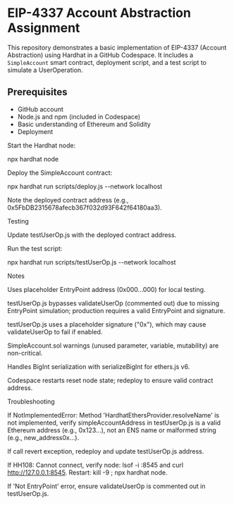 # EIP-4337 Account Abstraction Assignment

This repository demonstrates  a basic implementation of EIP-4337 (Account Abstraction) using Hardhat in a GitHub Codespace. It includes a `SimpleAccount` smart contract, deployment script, and a test script to simulate a UserOperation.

## Prerequisites

- GitHub account
- Node.js and npm (included in Codespace)
- Basic understanding of Ethereum and Solidity
- Deployment





Start the Hardhat node:

npx hardhat node



Deploy the SimpleAccount contract:

npx hardhat run scripts/deploy.js --network localhost



Note the deployed contract address (e.g., 0x5FbDB2315678afecb367f032d93F642f64180aa3).

Testing





Update testUserOp.js with the deployed contract address.



Run the test script:

npx hardhat run scripts/testUserOp.js --network localhost

Notes





Uses placeholder EntryPoint address (0x000...000) for local testing.



testUserOp.js bypasses validateUserOp (commented out) due to missing EntryPoint simulation; production requires a valid EntryPoint and signature.



testUserOp.js uses a placeholder signature ("0x"), which may cause validateUserOp to fail if enabled.



SimpleAccount.sol warnings (unused parameter, variable, mutability) are non-critical.



Handles BigInt serialization with serializeBigInt for ethers.js v6.



Codespace restarts reset node state; redeploy to ensure valid contract address.

Troubleshooting





If NotImplementedError: Method 'HardhatEthersProvider.resolveName' is not implemented, verify simpleAccountAddress in testUserOp.js is a valid Ethereum address (e.g., 0x123...), not an ENS name or malformed string (e.g., new_address0x...).



If call revert exception, redeploy and update testUserOp.js address.



If HH108: Cannot connect, verify node: lsof -i :8545 and curl http://127.0.0.1:8545. Restart: kill -9 <PID>; npx hardhat node.



If 'Not EntryPoint' error, ensure validateUserOp is commented out in testUserOp.js.
